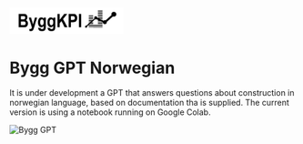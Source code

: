 <img src="Documents/Logo Black.png" alt="ByggKPI Logo" style="width: 200px" />  

# Bygg GPT Norwegian

It is under development a GPT that answers questions about construction in norwegian language, based on documentation tha is supplied. The current version is using a notebook running on Google Colab.

<img src="Documents/Bygg GPT Norwegian.jpg" alt="Bygg GPT" style="width: 1000px" /> 
